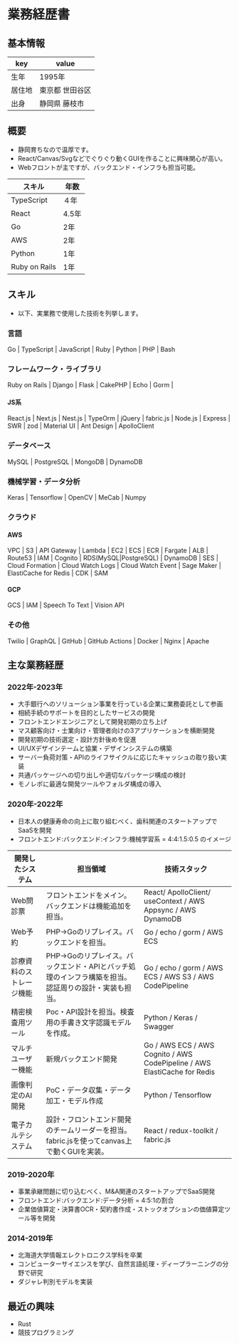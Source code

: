 # 業務経歴書

## 基本情報

|key|value|
|----|----|
|生年|1995年|
|居住地|東京都 世田谷区|
|出身|静岡県 藤枝市|

## 概要

- 静岡育ちなので温厚です。
- React/Canvas/Svgなどでぐりぐり動くGUIを作ることに興味関心が高い。
- Webフロントが主ですが、バックエンド・インフラも担当可能。

| スキル | 年数 |
|------------|----|
| TypeScript | ４年 |
| React | 4.5年 |
| Go | 2年 |
| AWS | 2年 |
| Python | 1年 |
| Ruby on Rails | 1年 |


## スキル
- 以下、実業務で使用した技術を列挙します。

### 言語
Go | TypeScript | JavaScript | Ruby | Python | PHP  | Bash

### フレームワーク・ライブラリ
Ruby on Rails | Django | Flask | CakePHP | Echo | Gorm | 

#### JS系
React.js | Next.js | Nest.js | TypeOrm | jQuery | fabric.js | Node.js | Express | SWR | zod | Material UI | Ant Design | ApolloClient

### データベース
MySQL | PostgreSQL | MongoDB | DynamoDB 

### 機械学習・データ分析
Keras | Tensorflow | OpenCV | MeCab | Numpy

### クラウド

#### AWS
VPC | S3 | API Gateway | Lambda | EC2 | ECS | ECR | Fargate | ALB | Route53 | IAM | Cognito | RDS(MySQL|PostgreSQL) | DynamoDB | SES | Cloud Formation | Cloud Watch Logs | Cloud Watch Event | Sage Maker | ElastiCache for Redis | CDK | SAM 

#### GCP
GCS | IAM | Speech To Text | Vision API

### その他
Twilio | GraphQL | GitHub | GitHub Actions | Docker | Nginx | Apache 

## 主な業務経歴

### 2022年-2023年
- 大手銀行へのソリューション事業を行っている企業に業務委託として参画
- 相続手続のサポートを目的としたサービスの開発
- フロントエンドエンジニアとして開発初期の立ち上げ
- マス顧客向け・士業向け・管理者向けの3アプリケーションを横断開発
- 開発初期の技術選定・設計方針後めを促進
- UI/UXデザインテームと協業・デザインシステムの構築
- サーバー負荷対策・APIのライフサイクルに応じたキャッシュの取り扱い実装
- 共通パッケージへの切り出しや適切なパッケージ構成の検討
- モノレポに最適な開発ツールやフォルダ構成の導入


### 2020年-2022年
- 日本人の健康寿命の向上に取り組むべく、歯科関連のスタートアップでSaaSを開発
- フロントエンド:バックエンド:インフラ:機械学習系 = 4:4:1.5:0.5 のイメージ

|開発したシステム|担当領域|技術スタック|
|------------|-------|---------|
| Web問診票 | フロントエンドをメイン。バックエンドは機能追加を担当。| React/ ApolloClient/ useContext / AWS Appsync / AWS DynamoDB |
| Web予約 | PHP→Goのリプレイス。バックエンドを担当。| Go / echo / gorm / AWS ECS |
| 診療資料のストレージ機能 | PHP→Goのリプレイス。バックエンド・APIとバッチ処理のインフラ構築を担当。認証周りの設計・実装も担当。 | Go / echo / gorm / AWS ECS / AWS S3 / AWS CodePipeline |
| 精密検査用ツール | Poc・API設計を担当。検査用の手書き文字認識モデルを作成。 | Python / Keras / Swagger |
| マルチユーザー機能 | 新規バックエンド開発 | Go / AWS ECS / AWS Cognito / AWS CodePipeline / AWS ElastiCache for Redis |
| 画像判定のAI開発 | PoC・データ収集・データ加工・モデル作成 | Python / Tensorflow |
| 電子カルテシステム | 設計・フロントエンド開発のチームリーダーを担当。fabric.jsを使ってcanvas上で動くGUIを実装。 | React / redux-toolkit / fabric.js |

### 2019-2020年
- 事業承継問題に切り込むべく、M&A関連のスタートアップでSaaS開発
- フロントエンド:バックエンド:データ分析 = 4:5:1の割合
- 企業価値算定・決算書OCR・契約書作成・ストックオプションの価値算定ツール等を開発

### 2014-2019年
- 北海道大学情報エレクトロニクス学科を卒業
- コンピューターサイエンスを学び、自然言語処理・ディープラーニングの分野で研究
- ダジャレ判別モデルを実装

## 最近の興味

- Rust
- 競技プログラミング

